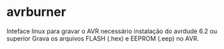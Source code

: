 # avrburner

Inteface linux para gravar o AVR necessário instalação do avrdude 6.2 ou superior
  Grava os arquivos FLASH (.hex) e EEPROM (.eep) no AVR.

